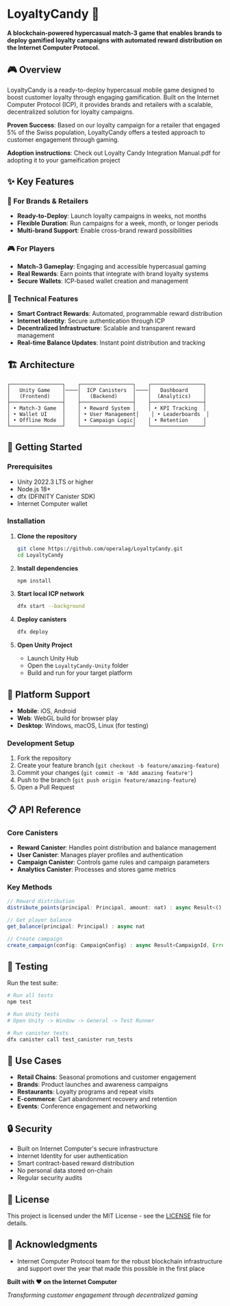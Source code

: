 # LoyaltyCandy 🍬

**A blockchain-powered hypercasual match-3 game that enables brands to deploy gamified loyalty campaigns with automated reward distribution on the Internet Computer Protocol.**


## 🎮 Overview

LoyaltyCandy is a ready-to-deploy hypercasual mobile game designed to boost customer loyalty through engaging gamification. Built on the Internet Computer Protocol (ICP), it provides brands and retailers with a scalable, decentralized solution for loyalty campaigns.

**Proven Success**: Based on our loyalty campaign for a retailer that engaged 5% of the Swiss population, LoyaltyCandy offers a tested approach to customer engagement through gaming.

**Adoption instructions**:
Check out Loyalty Candy Integration Manual.pdf for adopting it to your gameification project 

## ✨ Key Features

### 🎯 For Brands & Retailers
- **Ready-to-Deploy**: Launch loyalty campaigns in weeks, not months
- **Flexible Duration**: Run campaigns for a week, month, or longer periods
- **Multi-brand Support**: Enable cross-brand reward possibilities

### 🎮 For Players
- **Match-3 Gameplay**: Engaging and accessible hypercasual gaming
- **Real Rewards**: Earn points that integrate with brand loyalty systems
- **Secure Wallets**: ICP-based wallet creation and management

### 🔗 Technical Features
- **Smart Contract Rewards**: Automated, programmable reward distribution
- **Internet Identity**: Secure authentication through ICP
- **Decentralized Infrastructure**: Scalable and transparent reward management
- **Real-time Balance Updates**: Instant point distribution and tracking

## 🏗️ Architecture

```
┌─────────────────┐    ┌─────────────────┐    ┌─────────────────┐
│   Unity Game    │────│  ICP Canisters  │────│   Dashboard     │
│   (Frontend)    │    │   (Backend)     │    │  (Analytics)    │
├─────────────────┤    ├─────────────────┤    ├─────────────────┤
│ • Match-3 Game  │    │ • Reward System │    │ • KPI Tracking  │
│ • Wallet UI     │    │ • User Management│    │ • Leaderboards  │
│ • Offline Mode  │    │ • Campaign Logic│    │ • Retention     │
└─────────────────┘    └─────────────────┘    └─────────────────┘
```

## 🚀 Getting Started

### Prerequisites

- Unity 2022.3 LTS or higher
- Node.js 18+ 
- dfx (DFINITY Canister SDK)
- Internet Computer wallet

### Installation

1. **Clone the repository**
   ```bash
   git clone https://github.com/operalag/LoyaltyCandy.git
   cd LoyaltyCandy
   ```

2. **Install dependencies**
   ```bash
   npm install
   ```

3. **Start local ICP network**
   ```bash
   dfx start --background
   ```

4. **Deploy canisters**
   ```bash
   dfx deploy
   ```

5. **Open Unity Project**
   - Launch Unity Hub
   - Open the `LoyaltyCandy-Unity` folder
   - Build and run for your target platform


## 📱 Platform Support

- **Mobile**: iOS, Android
- **Web**: WebGL build for browser play
- **Desktop**: Windows, macOS, Linux (for testing)



### Development Setup

1. Fork the repository
2. Create your feature branch (`git checkout -b feature/amazing-feature`)
3. Commit your changes (`git commit -m 'Add amazing feature'`)
4. Push to the branch (`git push origin feature/amazing-feature`)
5. Open a Pull Request

## 📋 API Reference

### Core Canisters

- **Reward Canister**: Handles point distribution and balance management
- **User Canister**: Manages player profiles and authentication
- **Campaign Canister**: Controls game rules and campaign parameters
- **Analytics Canister**: Processes and stores game metrics

### Key Methods

```typescript
// Reward distribution
distribute_points(principal: Principal, amount: nat) : async Result<(), Error>

// Get player balance
get_balance(principal: Principal) : async nat

// Create campaign
create_campaign(config: CampaignConfig) : async Result<CampaignId, Error>
```

## 🧪 Testing

Run the test suite:

```bash
# Run all tests
npm test

# Run Unity tests
# Open Unity -> Window -> General -> Test Runner

# Run canister tests
dfx canister call test_canister run_tests
```


## 🏢 Use Cases

- **Retail Chains**: Seasonal promotions and customer engagement
- **Brands**: Product launches and awareness campaigns  
- **Restaurants**: Loyalty programs and repeat visits
- **E-commerce**: Cart abandonment recovery and retention
- **Events**: Conference engagement and networking

## 🔒 Security

- Built on Internet Computer's secure infrastructure
- Internet Identity for user authentication
- Smart contract-based reward distribution
- No personal data stored on-chain
- Regular security audits

## 📄 License

This project is licensed under the MIT License - see the [LICENSE](LICENSE) file for details.


## 🌟 Acknowledgments

- Internet Computer Protocol team for the robust blockchain infrastructure and support over the year that made this possible in the first place



**Built with ❤️ on the Internet Computer**

*Transforming customer engagement through decentralized gaming*
